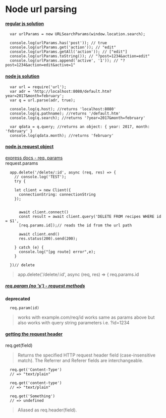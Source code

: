 # Node url parsing

#### [regular js solution](https://davidwalsh.name/query-string-javascript)   

```
  var urlParams = new URLSearchParams(window.location.search);

  console.log(urlParams.has('post')); // true
  console.log(urlParams.get('action')); // "edit"
  console.log(urlParams.getAll('action')); // ["edit"]
  console.log(urlParams.toString()); // "?post=1234&action=edit"
  console.log(urlParams.append('active', '1')); // "?post=1234&action=edit&active=1"
```

#### [node js solution](https://www.w3schools.com/nodejs/nodejs_url.asp)   
```
  var url = require('url');
  var adr = 'http://localhost:8080/default.htm?year=2017&month=february';
  var q = url.parse(adr, true);

  console.log(q.host); //returns 'localhost:8080'
  console.log(q.pathname); //returns '/default.htm'
  console.log(q.search); //returns '?year=2017&month=february'

  var qdata = q.query; //returns an object: { year: 2017, month: 'february' }
  console.log(qdata.month); //returns 'february'
```

#### [node.js request object](https://www.tutorialspoint.com/nodejs/nodejs_request_object)   
[express docs - req. params](https://expressjs.com/en/4x/api.html#req.params)   
request.params
```
  app.delete('/delete/:id', async (req, res) => {
    // console.log('TEST');
    try {

    let client = new Client({
      connectionString: connectionString
    });


      await client.connect()
      const result = await client.query('DELETE FROM recipes WHERE id = $1',
      [req.params.id]);// reads the id from the url path

      await client.end()
      res.status(200).send(200);

    } catch (e) {
      console.log("[pg route] error",e);
    }

  })// delete
```
> app.delete('/delete/:id', async (req, res) => {
> req.params.id

##### [req.param (no 's') - request methods](https://stackoverflow.com/questions/14417592/node-js-difference-between-req-query-and-req-params)   
**deprecated**
```
  req.param(id)
```
> works with example.com/req/id
> works same as params above but also works with query string parameters i.e. ?id=1234

#### [getting the request header](http://expressjs.com/en/5x/api.html#req.get)   
req.get(field)
> Returns the specified HTTP request header field (case-insensitive match). The Referrer and Referer fields are interchangeable.
```
  req.get('Content-Type')
  // => "text/plain"

  req.get('content-type')
  // => "text/plain"

  req.get('Something')
  // => undefined
```
> Aliased as req.header(field).
